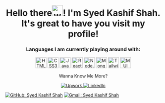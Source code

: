 <h1 align="center">Hello there<img alt="wave" src="https://emojis.slackmojis.com/emojis/images/1588177020/8809/wave_hello.gif?1588177020" width="35">! I'm Syed Kashif Shah.<br> It's great to have you visit my profile!</h1>


<h3 align="center">Languages I am currently playing around with:</h3>

<p align="center">
    <img alt="HTML5" src="https://img.shields.io/badge/html5-E34F26?style=for-the-badge&logo=html5&logoColor=white" height="35">
    <img alt="CSS3" src="https://img.shields.io/badge/css3-1572B6?style=for-the-badge&logo=css3&logoColor=white" height="35">
    <img alt="JavaScript" src="https://img.shields.io/badge/javascript-F7DF1E?style=for-the-badge&logo=javascript&logoColor=black" height="35">
    <img alt="React.js" src="https://img.shields.io/badge/react-61DAFB?style=for-the-badge&logo=react&logoColor=black" height="35">
    <img alt="Node.js" src="https://img.shields.io/badge/node.js-339933?style=for-the-badge&logo=node.js&logoColor=white" height="35">
    <img alt="MongoDB" src="https://img.shields.io/badge/mongodb-47A248?style=for-the-badge&logo=mongodb&logoColor=white" height="35">
    <img alt="Tailwind" src="https://img.shields.io/badge/tailwindcss-06B6D4?style=for-the-badge&logo=tailwindcss&logoColor=white" height="35">
    <img alt="MUI" src="https://img.shields.io/badge/MUI-007FFF?style=for-the-badge&logo=mui&logoColor=white" height="35">
</p>


<p align="center">Wanna Know Me More?</p>

<p align="center">
    <a href="https://www.upwork.com/freelancers/~01f0a2e0476db2ea6d/">
        <img src="https://img.shields.io/badge/-Upwork-6FDA44?style=for-the-badge&logo=upwork&logoColor=white" alt="Upwork" />
    </a>
    <a href="https://www.linkedin.com/in/syedkashifshah143/">
        <img src="https://img.shields.io/badge/-LinkedIn-0A66C2?style=for-the-badge&logo=linkedin&logoColor=white" alt="LinkedIn"/>
    </a>
</p>

[![GitHub: Syed Kashif Shah](https://img.shields.io/badge/-Follow%20me-20232a?style=for-the-badge&logo=github&logoColor=white)](https://github.com/syedkashifshah143)
[![Gmail: Syed Kashif Shah](https://img.shields.io/badge/Email-%23D14836.svg?style=for-the-badge&logo=gmail&logoColor=white)](mailto:syedkashifshah3@gmail.com)

